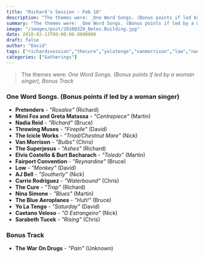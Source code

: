 ```yaml
---
title: "Richard's Session - Feb 18"
description: "The themes were: _One Word Songs. (Bonus points if led by a woman singer), Bonus Track_"
summary: "The themes were: _One Word Songs. (Bonus points if led by a woman singer), Bonus Track_"
image: "/images/post/20180320_Notes.Building.jpg"
date: 2018-02-13T00:00:00.0000000
draft: false
author: "David"
tags: ["richardssession","thecure","yolatengo","vanmorrison","low","nadiareid","pretenders","throwingmuses","thewarondrugs","elviscostello","ninasimone","burtbacharach","carrierodriguez","theblueaeroplanes","fairportconvention","ajbell","mimifox","gretamatassa","thesuperjesus","caetanoveloso","sarabethtucek","theicicleworks"]
categories: ["Gatherings"]
---
```

> The themes were: _One Word Songs. (Bonus points if led by a woman singer), Bonus Track_
### One Word Songs. (Bonus points if led by a woman singer)
- **Pretenders** - _"Rosalee"_ (Richard)
- **Mimi Fox and Greta Matassa** - _"Centrepiece"_ (Martin)
- **Nadia Reid** - _"Richard"_ (Bruce)
- **Throwing Muses** - _"Firepile"_ (David)
- **The Icicle Works** - _"Triad/Chestnut Mare"_ (Nick)
- **Van Morrison** - _"Bulbs"_ (Chris)
- **The Superjesus** - _"Ashes"_ (Richard)
- **Elvis Costello & Burt Bacharach** - _"Toledo"_ (Martin)
- **Fairport Convention** - _"Reynardine"_ (Bruce)
- **Low** - _"Monkey"_ (David)
- **AJ Bell** - _"Southerly"_ (Nick)
- **Carrie Rodriguez** - _"Waterbound"_ (Chris)
- **The Cure** - _"Trap"_ (Richard)
- **Nina Simone** - _"Blues"_ (Martin)
- **The Blue Aeroplanes** - _"Huh!"_ (Bruce)
- **Yo La Tengo** - _"Saturday"_ (David)
- **Caetano Veloso** - _"O Estrangeiro"_ (Nick)
- **Sarabeth Tucek** - _"Rising"_ (Chris)
### Bonus Track
- **The War On Drugs** - _"Pain"_ (Unknown)
